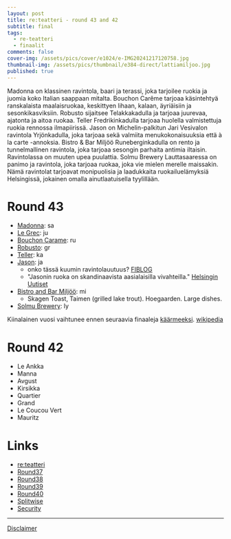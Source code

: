 ```yaml
---
layout: post
title: re:teatteri - round 43 and 42
subtitle: final
tags:
  - re-teatteri
  - finaalit
comments: false
cover-img: /assets/pics/cover/e1024/e-IMG20241217120758.jpg
thumbnail-img: /assets/pics/thumbnail/e384-direct/lattiamiljoo.jpg
published: true
---
```


 Madonna on klassinen ravintola, baari ja terassi, joka tarjoilee ruokia ja juomia koko Italian saappaan mitalta. Bouchon Carême tarjoaa käsintehtyä ranskalaista maalaisruokaa, keskittyen lihaan, kalaan, äyriäisiin ja sesonkikasviksiin. 
 Robusto sijaitsee Telakkakadulla ja tarjoaa juurevaa, ajatonta ja aitoa ruokaa. Teller Fredrikinkadulla tarjoaa huolella valmistettuja ruokia rennossa ilmapiirissä. Jason on Michelin-palkitun Jari Vesivalon ravintola Yrjönkadulla, joka tarjoaa sekä valmiita menukokonaisuuksia että à la carte -annoksia. Bistro & Bar Miljöö Runeberginkadulla on rento ja tunnelmallinen ravintola, joka tarjoaa sesongin parhaita antimia iltaisin. Ravintolassa on muuten upea puulattia. Solmu Brewery Lauttasaaressa on panimo ja ravintola, joka tarjoaa ruokaa, joka vie mielen merelle maissakin. Nämä ravintolat tarjoavat monipuolisia ja laadukkaita ruokailuelämyksiä Helsingissä, jokainen omalla ainutlaatuisella tyylillään.

# Round 43

- [Madonna](https://www.madonnarestaurant.fi/): sa
- [Le Grec](https://legrec.fi/): ju
- [Bouchon Carame](https://bouchoncareme.fi/): ru
- [Robusto](https://robusto.fi/): gr
- [Teller](https://www.ravintolateller.fi/): ka
- [Jason](https://www.ravintolajason.fi/): ja
    - onko tässä kuumin ravintolauutuus? [FIBLOG](https://fiblog.dinnerbooking.com/kaupunkioppaat/helsinki/huippuravintola-helsingissa-onko-tassa-kuumin-ravintolauutuus/)
    - "Jasonin ruoka on skandinaavista aasialaisilla vivahteilla." [Helsingin Uutiset](https://www.helsinginuutiset.fi/paikalliset/8027819)
- [Bistro and Bar Miljöö](https://bistromiljoo.fi/): mi
  - Skagen Toast, Taimen (grilled lake trout). Hoegaarden. Large dishes.
- [Solmu Brewery](https://www.solmubrewery.com/): ly

Kiinalainen vuosi vaihtunee ennen seuraavia finaaleja [käärmeeksi](https://anna.fi/horoskoopit/kiinalainen-horoskooppi/kiinalaiset-horoskooppimerkit-kaarme). [wikipedia](https://fi.wikipedia.org/wiki/Kiinalainen_horoskooppi)

# Round 42

- Le Ankka
- Manna
- Avgust
- Kirsikka
- Quartier
- Grand
- Le Coucou Vert
- Mauritz

# Links

- [re:teatteri](https://talonendm.github.io/reteatteri/)
- [Round37](https://talonendm.github.io/2022-05-13-finaalit37/)
- [Round38](https://talonendm.github.io/2022-11-11-finaalit38/)
- [Round39](https://talonendm.github.io/2023-04-15-finaalit39/)
- [Round40](https://talonendm.github.io/2023-10-14-finaalit40/)
- [Splitwise](https://secure.splitwise.com/login)
- [Security](https://talonendm.github.io/security)

---

[Disclaimer](https://talonendm.github.io/disclaimer)